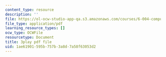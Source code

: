 ```yaml
---
content_type: resource
description: ''
file: https://ol-ocw-studio-app-qa.s3.amazonaws.com/courses/6-004-computation-structures-spring-2017/1ae61901595b757b3a8d7a58f63053d2_CLiy3m2Jt-M.pdf
file_type: application/pdf
learning_resource_types: []
ocw_type: OCWFile
resourcetype: Document
title: 3play pdf file
uid: 1ae61901-595b-757b-3a8d-7a58f63053d2
---
```

